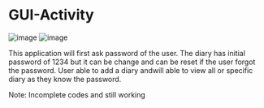 # GUI-Activity
![image](https://github.com/user-attachments/assets/fb664053-13fa-4741-9aef-94c0412b527b) ![image](https://github.com/user-attachments/assets/401679db-206e-4bb3-a337-f46616c89861)

This application will first ask password of the user. The diary has initial password of 1234 but it can be change and can be reset if the user forgot the password. 
User able to add a diary andwill able to view all or specific diary as they know the password.  

Note: Incomplete codes and still working 
